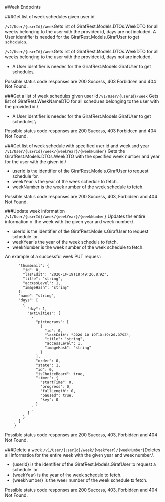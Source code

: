 #Week Endpoints

###Get list of week schedules given user id

```/v2/User/{userId}/week```Gets list of GirafRest.Models.DTOs.WeekDTO for all weeks belonging to the user with the provided id, days are not included.
A User identifier is needed for the GirafRest.Models.GirafUser to get schedules.

```/v2/User/{userId}/week```Gets list of GirafRest.Models.DTOs.WeekDTO for all weeks belonging to the user with the provided id, days not are included.
* A User identifier is needed for the GirafRest.Models.GirafUser to get schedules.

Possible status code responses are 200 Success, 403 Forbidden and 404 Not Found.

###Get a list of week schedules given user id
```/v1/User/{userId}/week``` Gets list of GirafRest.WeekNameDTO for all schedules belonging to the user with the provided id.\
* A User identifier is needed for the GirafRest.Models.GirafUser to get schedules.\

Possible status code responses are 200 Success, 403 Forbidden and 404 Not Found.

###Get list of week schedule with specified user id and week and year
```/v1/User/{userId}/week/{weekYear}/{weekNumber}``` Gets the GirafRest.Models.DTOs.WeekDTO with the specified week number and year for the user with the given id.\
* userId is the identifier of the GirafRest.Models.GirafUser to request schedule for.
* weekYear is the year of the week schedule to fetch.
* weekNumber is the week number of the week schedule to fetch.

Possible status code responses are 200 Success, 403, Forbidden and 404 Not Found.

###Update week information
````/v1/User/{userId}/week/{weekYear}/{weekNumber}```` Updates the entire information of the week with the given year and week number.\
* userId is the identifier of the GirafRest.Models.GirafUser to request schedule for.
* weekYear is the year of the week schedule to fetch.
* weekNumber is the week number of the week schedule to fetch.

An example of a successful week PUT request:
````{
      "thumbnail": {
        "id": 0,
        "lastEdit": "2020-10-19T18:49:26.879Z",
        "title": "string",
        "accessLevel": 1,
        "imageHash": "string"
      },
      "name": "string",
      "days": [
        {
          "day": 1,
          "activities": [
            {
              "pictograms": [
                {
                  "id": 0,
                  "lastEdit": "2020-10-19T18:49:26.879Z",
                  "title": "string",
                  "accessLevel": 1,
                  "imageHash": "string"
                }
              ],
              "order": 0,
              "state": 1,
              "id": 0,
              "isChoiceBoard": true,
              "timer": {
                "startTime": 0,
                "progress": 0,
                "fullLength": 0,
                "paused": true,
                "key": 0
              }
            }
          ]
        }
      ]
    }
````
Possible status code responses are 200 Success, 403, Forbidden and 404 Not Found.

###Delete a week
````/v1/User/{userId}/week/{weekYear}/{weekNumber}````Deletes all information for the entire week with the given year and week number.\
* {userId} is the identifier of the GirafRest.Models.GirafUser to request a schedule for.
* {weekYear} is the year of the week schedule to fetch.
* {weekNumber} is the week number of the week schedule to fetch.

Possible status code responses are 200 Success, 403, Forbidden and 404 Not Found.

